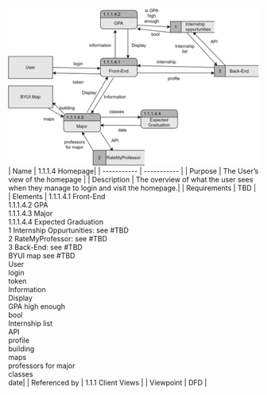 ![DFD](https://github.com/MckennahPalmer/CSE430/blob/Team3_GH/DFD%20homepage%201.1.1.4.drawio.svg)
| Name | 1.1.1.4 Homepage|
| ----------- | ----------- |
| Purpose | The User’s view of the homepage |
| Description | The overview of what the user sees when they manage to login and visit the homepage.|
| Requirements | TBD |
| Elements | 1.1.1.4.1 Front-End <br> 1.1.1.4.2 GPA <br> 1.1.1.4.3 Major <br> 1.1.1.4.4 Expected Graduation <br> 1 Internship Oppurtunities: see #TBD <br> 2 RateMyProfessor: see #TBD<br> 3 Back-End: see #TBD <br> BYUI map see #TBD <br> User <br> login <br> token <br> Information <br> Display <br> GPA high enough <br> bool <br> Internship list <br> API <br> profile <br> building <br> maps <br> professors for major <br> classes <br> date|
| Referenced by | 1.1.1 Client Views  |
| Viewpoint | DFD |
